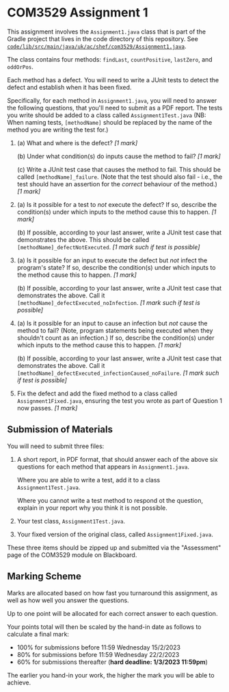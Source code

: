 # COM3529 Assignment 1

This assignment involves the `Assignment1.java` class that is part of the Gradle
project that lives in the code directory of this repository. See
[`code/lib/src/main/java/uk/ac/shef/com3529/Assignment1.java`](../code/lib/src/main/java/uk/ac/shef/com3529/Assignment1.java).

The class contains four methods: `findLast`, `countPositive`, `lastZero`, and
`oddOrPos`.

Each method has a defect. You will need to write a JUnit tests to detect the
defect and establish when it has been fixed.
    
Specifically, for each method in `Assignment1.java`, you will need to answer the
following questions, that you'll need to submit as a PDF report. The tests you
write should be added to a class called `Assignment1Test.java` (NB: When naming
tests, `[methodName]` should be replaced by the name of the method you are
writing the test for.)

1. (a) What and where is the defect?
   *[1 mark]*

   (b) Under what condition(s) do inputs cause the method to fail?
   *[1 mark]*

   (c) Write a JUnit test case that causes the method to fail.
   This should be called `[methodName]_failure`. (Note that the test should also
   fail - i.e., the test should have an assertion for the _correct_ behaviour of the method.)
   *[1 mark]*

2. (a) Is it possible for a test to _not_ execute the defect? If so, describe
   the condition(s) under which inputs to the method cause this to happen.
    *[1 mark]*

   (b) If possible, according to your last answer, write a JUnit test case that
   demonstrates the above. 
   This should be called `[methodName]_defectNotExecuted`.
   *[1 mark such if test is possible]*

3. (a) Is it possible for an input to execute the defect but _not_ infect the
   program's state? If so, describe the condition(s) under which inputs to the
   method cause this to happen.
   *[1 mark]*

   (b) If possible, according to your last answer, write a JUnit test case that
   demonstrates the above. 
   Call it `[methodName]_defectExecuted_noInfection`.
   *[1 mark such if test is possible]*

4. (a) Is it possible for an input to cause an infection but _not_ cause the
   method to fail? (Note, program statements being executed when they shouldn't
   count as an infection.) If so, describe the condition(s) under which inputs to
   the method cause this to happen.
   *[1 mark]*

   (b) If possible, according to your last answer, write a JUnit test case that
   demonstrates the above. 
   Call it `[methodName]_defectExecuted_infectionCaused_noFailure`. 
   *[1 mark such if test is possible]*

5. Fix the defect and add the fixed method to a class called
   `Assignment1Fixed.java`, ensuring the test you wrote as part of Question 1
   now passes. 
   *[1 mark]*

## Submission of Materials

You will need to submit three files:

1. A short report, in PDF format, that should answer each of the above six
   questions for each method that appears in `Assignment1.java`. 
   
   Where you are able to write a test, add it to a class `Assignment1Test.java`.
   
   Where you cannot write a test method to respond ot the question, explain in
   your report why you think it is not possible. 

2. Your test class, `Assignment1Test.java`.

3. Your fixed version of the original class, called `Assignment1Fixed.java`.

These three items should be zipped up and submitted via the "Assessment" page of
the COM3529 module on Blackboard.

## Marking Scheme

Marks are allocated based on how fast you turnaround this assignment, as well as
how well you answer the questions. 

Up to one point will be allocated for each correct answer to each question.

Your points total will then be scaled by the hand-in date as follows to
calculate a final mark:

* 100% for submissions before 11:59 Wednesday 15/2/2023
* 80% for submissions before 11:59 Wednesday 22/2/2023
* 60% for submissions thereafter (**hard deadline: 1/3/2023 11:59pm**)

The earlier you hand-in your work, the higher the mark you will be able to
achieve.
